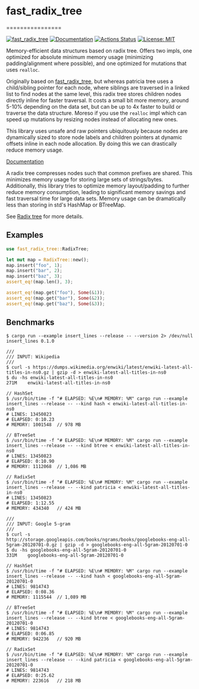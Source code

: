 # fast_radix_tree

================

[![fast_radix_tree](https://img.shields.io/crates/v/fast_radix_tree.svg)](https://crates.io/crates/fast_radix_tree)
[![Documentation](https://docs.rs/fast_radix_tree/badge.svg)](https://docs.rs/fast_radix_tree)
[![Actions Status](https://github.com/sile/fast_radix_tree/workflows/CI/badge.svg)](https://github.com/sile/fast_radix_tree/actions)
[![License: MIT](https://img.shields.io/badge/license-MIT-blue.svg)](LICENSE)

Memory-efficient data structures based on radix tree. Offers two impls, one optimized for absolute minimum memory usage (minimizing padding/alignment where possible), and one optimized for mutations that uses `realloc`.

Originally based on [fast_radix_tree](https://github.com/sile/fast_radix_tree), but whereas patricia tree uses a child/sibling pointer for each node, where siblings are traversed in a linked list to find nodes at the same level, this radix tree stores children nodes directly inline for faster traversal. It costs a small bit more memory, around 5-10% depending on the data set, but can be up to 4x faster to build or traverse the data structure. Moreso if you use the `realloc` impl which can speed up mutations by resizing nodes instead of allocating new ones.

This library uses unsafe and raw pointers ubiquitously because nodes are dynamically sized to store node labels and children pointers at dynamic offsets inline in each node allocation. By doing this we can drastically reduce memory usage.

[Documentation](https://docs.rs/fast_radix_tree)

A radix tree compresses nodes such that common prefixes are shared. This minimizes memory usage for storing large sets of strings/bytes. Additionally, this library tries to optimize memory layout/padding to further reduce memory consumption, leading to significant memory savings and fast traversal time for large data sets. Memory usage can be dramatically less than storing in std's HashMap or BTreeMap.

See [Radix tree](https://en.wikipedia.org/wiki/Radix_tree) for more details.

## Examples

```rust
use fast_radix_tree::RadixTree;

let mut map = RadixTree::new();
map.insert("foo", 1);
map.insert("bar", 2);
map.insert("baz", 3);
assert_eq!(map.len(), 3);

assert_eq!(map.get("foo"), Some(&1));
assert_eq!(map.get("bar"), Some(&2));
assert_eq!(map.get("baz"), Some(&3));
```

## Benchmarks

```console
$ cargo run --example insert_lines --release -- --version 2> /dev/null
insert_lines 0.1.0

///
/// INPUT: Wikipedia
///
$ curl -s https://dumps.wikimedia.org/enwiki/latest/enwiki-latest-all-titles-in-ns0.gz | gzip -d > enwiki-latest-all-titles-in-ns0
$ du -hs enwiki-latest-all-titles-in-ns0
271M    enwiki-latest-all-titles-in-ns0

// HashSet
$ /usr/bin/time -f "# ELAPSED: %E\n# MEMORY: %M" cargo run --example insert_lines --release -- --kind hash < enwiki-latest-all-titles-in-ns0
# LINES: 13450823
# ELAPSED: 0:10.23
# MEMORY: 1001548  // 978 MB

// BTreeSet
$ /usr/bin/time -f "# ELAPSED: %E\n# MEMORY: %M" cargo run --example insert_lines --release -- --kind btree < enwiki-latest-all-titles-in-ns0
# LINES: 13450823
# ELAPSED: 0:10.90
# MEMORY: 1112068  // 1,086 MB

// RadixSet
$ /usr/bin/time -f "# ELAPSED: %E\n# MEMORY: %M" cargo run --example insert_lines --release -- --kind patricia < enwiki-latest-all-titles-in-ns0
# LINES: 13450823
# ELAPSED: 1:12.55
# MEMORY: 434340   // 424 MB

///
/// INPUT: Google 5-gram
///
$ curl -s http://storage.googleapis.com/books/ngrams/books/googlebooks-eng-all-5gram-20120701-0.gz | gzip -d > googlebooks-eng-all-5gram-20120701-0
$ du -hs googlebooks-eng-all-5gram-20120701-0
331M    googlebooks-eng-all-5gram-20120701-0

// HashSet
$ /usr/bin/time -f "# ELAPSED: %E\n# MEMORY: %M" cargo run --example insert_lines --release -- --kind hash < googlebooks-eng-all-5gram-20120701-0
# LINES: 9814743
# ELAPSED: 0:08.36
# MEMORY: 1115544  // 1,089 MB

// BTreeSet
$ /usr/bin/time -f "# ELAPSED: %E\n# MEMORY: %M" cargo run --example insert_lines --release -- --kind btree < googlebooks-eng-all-5gram-20120701-0
# LINES: 9814743
# ELAPSED: 0:06.85
# MEMORY: 942236   // 920 MB

// RadixSet
$ /usr/bin/time -f "# ELAPSED: %E\n# MEMORY: %M" cargo run --example insert_lines --release -- --kind patricia < googlebooks-eng-all-5gram-20120701-0
# LINES: 9814743
# ELAPSED: 0:25.62
# MEMORY: 223616   // 218 MB
```
